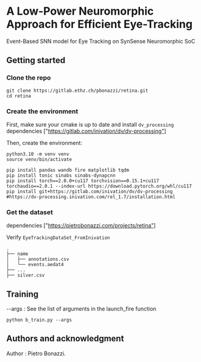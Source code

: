 # A Low-Power Neuromorphic Approach for Efficient Eye-Tracking 

Event-Based SNN model for Eye Tracking on SynSense Neuromorphic SoC

## Getting started

### Clone the repo

```
git clone https://gitlab.ethz.ch/pbonazzi/retina.git
cd retina
```


### Create the environment

First, make sure your cmake is up to date and install `dv_processing` dependencies ["https://gitlab.com/inivation/dv/dv-processing"]

Then, create the environment:

```
python3.10 -m venv venv
source venv/bin/activate

pip install pandas wandb fire matplotlib tqdm
pip install tonic sinabs sinabs-dynapcnn
pip install torch==2.0.0+cu117 torchvision==0.15.1+cu117 torchaudio==2.0.1 --index-url https://download.pytorch.org/whl/cu117
pip install git+https://gitlab.com/inivation/dv/dv-processing #https://dv-processing.inivation.com/rel_1.7/installation.html 
```


### Get the dataset
dependencies ["https://pietrobonazzi.com/projects/retina"]


Verify `EyeTrackingDataSet_FromInivation`

```
.
├── name
│   ├── annotations.csv
│   └── events.aedat4
├── ...
├── silver.csv
```


## Training
--args : See the list of arguments in the launch_fire function

```
python b_train.py --args
```


## Authors and acknowledgment
Author : Pietro Bonazzi.
